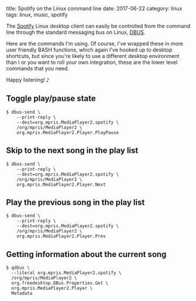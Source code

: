 title: Spotify on the Linux command line
date: 2017-06-22
category: linux
tags: linux, music, spotify

The [Spotify](http://spotify) Linux desktop client can easily be
controlled from the command line through the standard messaging bus on
Linux, [DBUS](https://dbus.freedesktop.org/doc/dbus-tutorial.html).

Here are the commands I'm using. Of course, I've wrapped these in more
user friendly BASH functions, which again I've hooked up to desktop
shortcuts, but since you're likely to use a different desktop
environment than I or you want to roll your own integration, these are
the lower level commands that you need.

Happy listening! 𝅘𝅥𝅯

## Toggle play/pause state
```
$ dbus-send \
    --print-reply \
    --dest=org.mpris.MediaPlayer2.spotify \
    /org/mpris/MediaPlayer2 \
    org.mpris.MediaPlayer2.Player.PlayPause
```

## Skip to the next song in the play list

```
$ dbus-send \
    --print-reply \
    --dest=org.mpris.MediaPlayer2.spotify \
    /org/mpris/MediaPlayer2 \
    org.mpris.MediaPlayer2.Player.Next
```

## Play the previous song in the play list

```
$ dbus-send \
    --print-reply \
    --dest=org.mpris.MediaPlayer2.spotify \
    /org/mpris/MediaPlayer2 \
    org.mpris.MediaPlayer2.Player.Prev
```

## Getting information about the current song

```
$ qdbus \
  --literal org.mpris.MediaPlayer2.spotify \
  /org/mpris/MediaPlayer2 \
  org.freedesktop.DBus.Properties.Get \
  org.mpris.MediaPlayer2.Player \
  Metadata 
```
 
